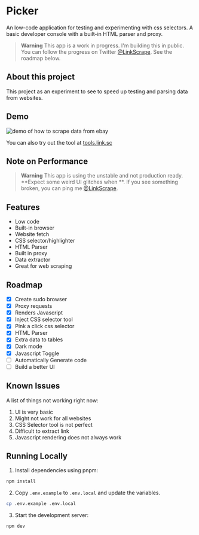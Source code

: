 # Picker

An low-code application for testing and experimenting with css selectors. A basic developer console with a built-in HTML parser and proxy.

> **Warning**
> This app is a work in progress. I'm building this in public. You can follow the progress on Twitter [@LinkScrape](https://twitter.com/LinkScrape). 
> See the roadmap below.

## About this project

This project as an experiment to see to speed up testing and parsing data from websites.

## Demo

![demo of how to scrape data from ebay](images/demo.gif)

You can also try out the tool at [tools.link.sc](https://tools.link.sc)

## Note on Performance

> **Warning**
> This app is using the unstable and not production ready.
> **Expect some weird UI glitches when **.
> If you see something broken, you can ping me [@LinkScrape](https://twitter.com/LinkScrape).


## Features

- Low code
- Built-in browser
- Website fetch
- CSS selector/highlighter
- HTML Parser
- Built in proxy
- Data extractor
- Great for web scraping

## Roadmap

- [x] Create sudo browser
- [x] Proxy requests
- [x] Renders Javascript
- [x] Inject CSS selector tool
- [x] Pink a click css selector
- [x] HTML Parser
- [x] Extra data to tables
- [x] Dark mode
- [x] Javascript Toggle
- [ ] Automatically Generate code
- [ ] Build a better UI

## Known Issues

A list of things not working right now:

1. UI is very basic
2. Might not work for all websites
3. CSS Selector tool is not perfect
4. Difficult to extract link
5. Javascript rendering does not always work

## Running Locally

1. Install dependencies using pnpm:

```sh
npm install
```

2. Copy `.env.example` to `.env.local` and update the variables.

```sh
cp .env.example .env.local
```

3. Start the development server:

```sh
npm dev
```